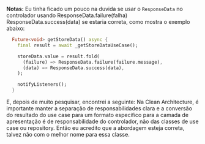 **Notas:** Eu tinha ficado um pouco na duvida se usar o `ResponseData` no controlador usando ResponseData.failure(falha) ResponseData.success(data) se estaria correta, como mostra o exemplo abaixo:

```dart
  Future<void> getStoreData() async {
    final result = await _getStoreDataUseCase();

    storeData.value = result.fold(
      (failure) => ResponseData.failure(failure.message),
      (data) => ResponseData.success(data),
    );

    notifyListeners();
  }
```


 E, depois de muito pesquisar, encontrei a seguinte: Na Clean Architecture, é importante manter a separação de responsabilidades clara e a conversão do resultado do use case para um formato específico para a camada de apresentação é de responsabilidade do controlador, não das classes de use case ou repository. Então eu acredito que a abordagem esteja correta, talvez não com o melhor nome para essa classe.